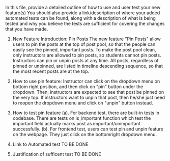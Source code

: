 In this file, provide a detailed outline of how to use and user test your new feature(s)
You should also provide a link/description of where your added automated tests can be found, along with a description of what is being tested and why you believe the tests are sufficient for covering the changes that you have made.

1. New Feature Introduction: Pin Posts
The new feature "Pin Posts" allow users to pin the posts at the top of post pool, 
so that the people can easily see the pinned, important posts. To make the post pool clean, 
only instructors are allowed to pin posts, so students cannot pin posts. Instructors 
can pin or unpin posts at any time. All posts, regardless of pinned or unpinned, are
listed in timeline descending sequence, so that the most recent posts are at the top.


2. How to use pin feature:
Instructor can click on the dropdown menu on bottom right position, and then click 
on "pin" button under the dropdown. Then, instructors are expected to see that post
be pinned on the very top. If instructors want to unpin that post, then he/she just
need to reopen the dropdown menu and click on "unpin" button instead. 


3. How to test pin feature
(a). For backend test, there are built-in tests in codebase. There are tests on 
is_important function which test the important field actually marks post as important/unimportant
successfully.
(b). For frontend test, users can test pin and unpin feature on the webpage. They 
just click on the bottomright dropdown menu.


4. Link to Automated test 
TO BE DONE


5. Justification of sufficent test
TO BE DONE